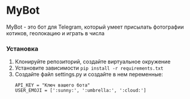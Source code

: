 # MyBot

MyBot - это бот для Telegram, который умеет присылать фотографии котиков, геолокацию и играть в числа

### Установка

1. Клонируйте репозиторий, создайте виртуальное окружение
2. Установите зависимости `pip install -r requirements.txt`
3. Создайте файл settings.py и создайте в нем переменные:
    ```
    API_KEY = "Ключ вашего бота"
    USER_EMOJI = [':sunny:', ':umbrella:', ':cloud:']
    ```